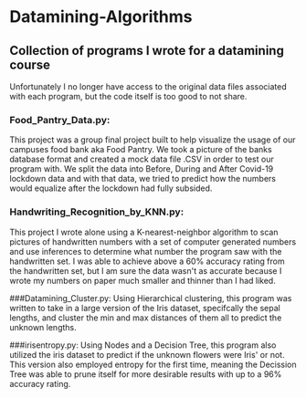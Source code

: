 # Datamining-Algorithms
## Collection of programs I wrote for a datamining course
Unfortunately I no longer have access to the original data files associated with each program, but the code itself is too good to not share. 

### Food_Pantry_Data.py:
This project was a group final project built to help visualize the usage of our campuses food bank aka Food Pantry. We took a picture of the banks database format and created a mock data file .CSV in order
to test our program with. We split the data into Before, During and After Covid-19 lockdown data and with that data, we tried to predict how the numbers would equalize after the lockdown had fully subsided.

### Handwriting_Recognition_by_KNN.py:
This project I wrote alone using a K-nearest-neighbor algorithm to scan pictures of handwritten numbers with a set of computer generated numbers and use inferences to determine what number the program saw
with the handwritten set. I was able to achieve above a 60% accuracy rating from the handwritten set, but I am sure the data wasn't as accurate because I wrote my numbers on paper much smaller and thinner 
than I had liked.

###Datamining_Cluster.py:
Using Hierarchical clustering, this program was written to take in a large version of the Iris dataset, specifcally the sepal lengths, and cluster the min and max distances of them all to predict the unknown
lengths.

###irisentropy.py:
Using Nodes and a Decision Tree, this program also utilized the iris dataset to predict if the unknown flowers were Iris' or not. This version also employed entropy for the first time, meaning the Decission Tree
was able to prune itself for more desirable results with up to a 96% accuracy rating.
